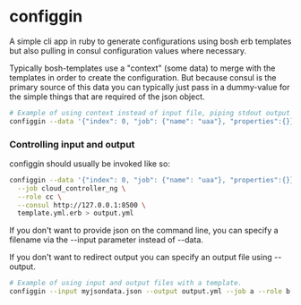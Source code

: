 # configgin

A simple cli app in ruby to generate configurations using bosh erb templates
but also pulling in consul configuration values where necessary.

Typically bosh-templates use a "context" (some data) to merge with the templates
in order to create the configuration. But because consul is the primary
source of this data you can typically just pass in a dummy-value for the simple
things that are required of the json object.

```bash
# Example of using context instead of input file, piping stdout output to a file.
configgin --data '{"index": 0, "job": {"name": "uaa"}, "properties":{}}' template.yml.erb > output.yml
```

### Controlling input and output

configgin should usually be invoked like so:

```bash
configgin --data '{"index": 0, "job": {"name": "uaa"}, "properties":{}}' \
  --job cloud_controller_ng \
  --role cc \
  --consul http://127.0.0.1:8500 \
  template.yml.erb > output.yml
```

If you don't want to provide json on the command line, you can specify a filename
via the --input parameter instead of --data.

If you don't want to redirect output you can specify an output file using --output.

```bash
# Example of using input and output files with a template.
configgin --input myjsondata.json --output output.yml --job a --role b --consul c template.yml.erb
```
